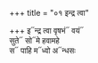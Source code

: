 +++
title = "०१ इन्द्र त्वा"

+++
इ᳓न्द्र त्वा वृषभं᳓ वयं᳓  
सुते᳓ सो᳓मे हवामहे  
स᳓ पाहि म᳓ध्वो अ᳓न्धसः